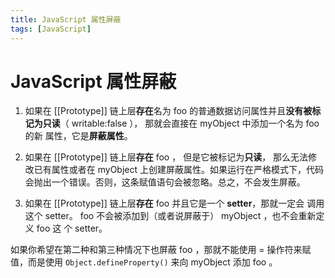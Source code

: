 ```yaml
---
title: JavaScript 属性屏蔽
tags: [JavaScript]
---
```


# JavaScript 属性屏蔽


1. 如果在 [[Prototype]] 链上层**存在**名为 foo 的普通数据访问属性并且**没有被标记为只读**（ writable:false ）， 那就会直接在 myObject 中添加一个名为 foo 的新 属性，它是**屏蔽属性**。

2. 如果在 [[Prototype]] 链上层**存在** foo ， 但是它被标记为**只读**， 那么无法修改已有属性或者在 myObject 上创建屏蔽属性。如果运行在严格模式下，代码会抛出一个错误。否则，这条赋值语句会被忽略。总之，不会发生屏蔽。

3. 如果在 [[Prototype]] 链上层**存在** foo 并且它是一个 **setter**，那就一定会 调用这个 setter。 foo 不会被添加到（或者说屏蔽于） myObject ，也不会重新定义 foo 这 个 setter。

如果你希望在第二种和第三种情况下也屏蔽 foo ，那就不能使用 = 操作符来赋值，而是使用 `Object.defineProperty()` 来向 myObject 添加 foo 。
